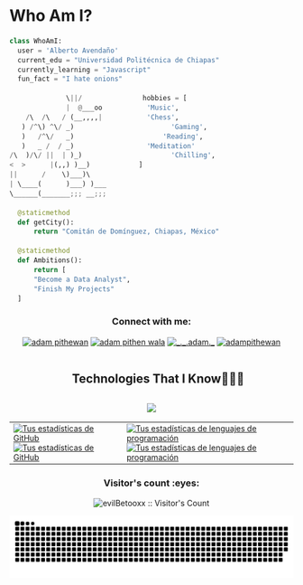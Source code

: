 # Who Am I?

  ``` python
  class WhoAmI:
    user = 'Alberto Avendaño'
    current_edu = "Universidad Politécnica de Chiapas"
    currently_learning = "Javascript"
    fun_fact = "I hate onions"

                \||/           	   hobbies = [	
                |  @___oo			'Music',                            
      /\  /\   / (__,,,,|			'Chess',                            
     ) /^\) ^\/ _)                        'Gaming',        
     )   /^\/   _)                  	'Reading',
     )   _ /  / _)                 	'Meditation'                  
 /\  )/\/ ||  | )_)                      'Chilling',            
<  >      |(,,) )__)			]
 ||      /    \)___)\			
 | \____(      )___) )___		
  \______(_______;;; __;;;		

    @staticmethod
    def getCity():
        return "Comitán de Domínguez, Chiapas, México"

    @staticmethod
    def Ambitions():
        return [
	    "Become a Data Analyst",
	    "Finish My Projects"
	]
 ```



<h3 align="center">Connect with me:</h3>
<p align="center">
  <a href="https://www.linkedin.com/in/alberto-avenda%C3%B1o-2370aa282/" target="blank"><img align="center"
      src="https://raw.githubusercontent.com/rahuldkjain/github-profile-readme-generator/master/src/images/icons/Social/linked-in-alt.svg"
      alt="adam pithewan" height="30" width="40" /></a>
  <a href="https://www.facebook.com/albertof4in/" target="blank"><img align="center"
      src="https://raw.githubusercontent.com/rahuldkjain/github-profile-readme-generator/master/src/images/icons/Social/facebook.svg"
      alt="adam pithen wala" height="30" width="40" /></a>
  <a href="https://www.instagram.com/albertooav/" target="blank"><img align="center"
      src="https://raw.githubusercontent.com/rahuldkjain/github-profile-readme-generator/master/src/images/icons/Social/instagram.svg"
      alt="_._.adam._" height="30" width="40" /></a>
  <a href="https://www.hackerrank.com/albertof4in" target="blank"><img align="center"
      src="https://raw.githubusercontent.com/rahuldkjain/github-profile-readme-generator/master/src/images/icons/Social/hackerrank.svg"
      alt="adampithewan" height="30" width="40" /></a>
</p>



<div id="user-content-toc">
  <ul align="center">
    <summary><h2 style="display: inline-block">Technologies That I Know👨🏻‍💻</h2></summary>
  </ul>
</div>
<!--tech stack icons-->
<p align="center">
  <a href="https://skillicons.dev">
    <img src="https://skillicons.dev/icons?i=git,aws,bootstrap,c,cpp,css,discord,docker,dynamodb,express,figma,firebase,github,html,idea,java,js,kotlin,linux,md,materialui,mongodb,mysql,nextjs,nodejs,postman,py,react,redux,tailwind,ts,vscode,azure,angular,ruby,php,laravel,vue,flutter&perline=14" />
  </a>
</p>



<a href="https://github.com/evilBetooxx">
  <div align="center">
    <table>
        <tr>
            <td>
                <a href="https://github.com/anuraghazra/github-readme-stats#gh-light-mode-only">
                    <img height=259 src="https://github-readme-stats-git-masterrstaa-rickstaa.vercel.app/api?username=evilBetooxx&show_icons=true&line_height=28&hide_border=true&card_width=347&include_all_commits=true&role=owner,collaborator&show=reviews,discussions_answered&rank_icon=percentile&exclude_repo=github-readme-stats&theme=default#gh-light-mode-only" alt="Tus estadísticas de GitHub" />
                </a>
                <a href="https://github.com/anuraghazra/github-readme-stats#gh-dark-mode-only">
                    <img height=259 src="https://github-readme-stats-git-masterrstaa-rickstaa.vercel.app/api?username=evilBetooxx&show_icons=true&line_height=28&hide_border=true&card_width=347&include_all_commits=true&role=owner,collaborator&show=reviews,discussions_answered&rank_icon=percentile&exclude_repo=github-readme-stats&theme=dark&bg_color=000000#gh-dark-mode-only" alt="Tus estadísticas de GitHub" />
                </a>
            </td>
            <td>
                <a href="https://github.com/anuraghazra/github-readme-stats#gh-light-mode-only">
                    <img height=259 src="https://github-readme-stats-git-masterrstaa-rickstaa.vercel.app/api/top-langs/?username=evilBetooxx&layout=compact&langs_count=12&hide_border=true&role=owner,collaborator&theme=default#gh-light-mode-only" alt="Tus estadísticas de lenguajes de programación" />
                </a>
                <a href="https://github.com/anuraghazra/github-readme-stats#gh-dark-mode-only">
                    <img height=259 src="https://github-readme-stats-git-masterrstaa-rickstaa.vercel.app/api/top-langs/?username=evilBetooxx&layout=compact&langs_count=12&hide_border=true&role=owner,collaborator&theme=dark&bg_color=000000#gh-dark-mode-only" alt="Tus estadísticas de lenguajes de programación" />
                </a>
            </td>
        </tr>
    </table>
</div>
</a>



<h3 align="center">Visitor's count :eyes:</h3>
<p align="center"><img src="https://profile-counter.glitch.me/evilBetooxx/count.svg" alt="evilBetooxx :: Visitor's Count" /></p>



<p align="center">
  <a href="https://github.com/evilBetooxx">
    <img src="https://raw.githubusercontent.com/Elanza-48/Elanza-48/main/resources/img/github-contribution-grid-snake.svg" alt="example" />
  </a>
</p>


